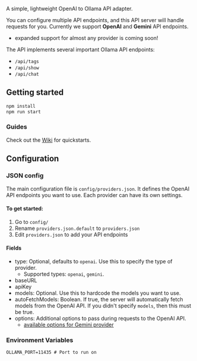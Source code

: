 A simple, lightweight OpenAI to Ollama API adapter.

You can configure multiple API endpoints, and this API server will handle requests for you. 
Currently we support **OpenAI** and **Gemini** API endpoints.
  - expanded support for almost any provider is coming soon!

The API implements several important Ollama API endpoints:
- `/api/tags`
- `/api/show`
- `/api/chat`

## Getting started
```bash
npm install
npm run start
```

### Guides
Check out the [Wiki](https://github.com/XInTheDark/openai-to-ollama-api/wiki) for quickstarts.

## Configuration
### JSON config
The main configuration file is `config/providers.json`. It defines the OpenAI API endpoints you want to use. Each provider can have its own settings.

#### To get started:
1. Go to `config/`
2. Rename `providers.json.default` to `providers.json`
3. Edit `providers.json` to add your API endpoints

#### Fields
- type: Optional, defaults to `openai`. Use this to specify the type of provider.
  - Supported types: `openai`, `gemini`.
- baseURL
- apiKey
- models: Optional. Use this to hardcode the models you want to use.
- autoFetchModels: Boolean. If true, the server will automatically fetch models from the OpenAI API. If you didn't specify `models`, then this must be true.
- options: Additional options to pass during requests to the OpenAI API.
  - [available options for Gemini provider](https://googleapis.github.io/js-genai/release_docs/interfaces/types.GenerateContentConfig.html) 

### Environment Variables
```env
OLLAMA_PORT=11435 # Port to run on
```